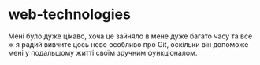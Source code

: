 # web-technologies

Мені було дуже цікаво, хоча це зайняло в мене дуже багато часу та все ж я радий вивчите цось нове особливо про Git, оскільки він допоможе мені у подальшому житті своїм зручним функціоналом.
